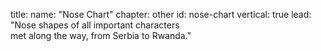 title: 
    name: "Nose Chart"
    chapter: other
id: nose-chart
vertical: true
lead: "Nose shapes of all important characters<br>met along the way, from Serbia to Rwanda."